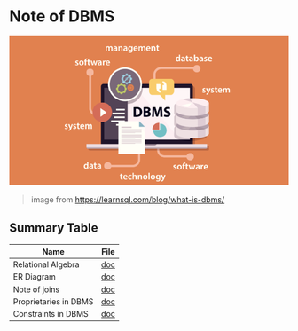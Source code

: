 # Note of DBMS 
![dbms](./assets/dbms.png)
> image from https://learnsql.com/blog/what-is-dbms/

## Summary Table
| Name | File |
|-|-|
| Relational Algebra | [doc](docs/algebra.md) |
| ER Diagram | [doc](docs/er.md) |
| Note of joins | [doc](docs/joins.md)|
| Proprietaries in DBMS | [doc](docs/proprietary.md) |
| Constraints in DBMS | [doc](docs/constraints.md) |